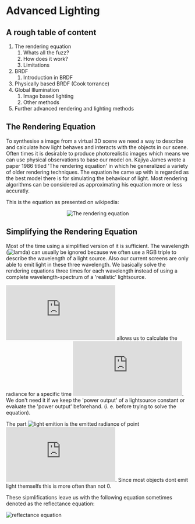 # Advanced Lighting
## A rough table of content
1. The rendering equation
   1. Whats all the fuzz?
   2. How does it work?
   3. Limitations
2. BRDF
   1. Introduction in BRDF
3. Physically based BRDF (Cook torrance)
4. Global Illumination
   1. Image based lighting
   2. Other methods
5. Further advanced rendering and lighting methods

## The Rendering Equation
To synthesise a image from a virtual 3D scene we need a way to describe and calculate how light behaves and interacts with the objects in our scene. Often times it is desirable to produce photorealistic images which means we can use physical observations to base our model on. Kajiya James wrote a paper 1986 titled 'The rendering equation' in which he generalized a variety of older rendering techniques. The equation he came up with is regarded as the best model there is for simulating the behaviour of light. Most rendering algorithms can be considered as approximating his equation more or less accuratly.

This is the equation as presented on wikipedia:
<p align="center">
  <img src="https://latex.codecogs.com/gif.latex?L_{\text{o}}(\mathbf&space;x,&space;\omega_{\text{o}},&space;\lambda,&space;t)&space;=&space;L_e(\mathbf&space;x,&space;\omega_{\text{o}},&space;\lambda,&space;t)&space;&plus;&space;\int_\Omega&space;f_r(\mathbf&space;x,&space;\omega_{\text{i}},&space;\omega_{\text{o}},&space;\lambda,&space;t)&space;L_{\text{i}}(\mathbf&space;x,&space;\omega_{\text{i}},&space;\lambda,&space;t)&space;(\omega_{\text{i}}\cdot\mathbf&space;n)&space;\operatorname&space;d&space;\omega_{\text{i}}" alt="The rendering equation"/>
</p>

## Simplifying the Rendering Equation

Most of the time using a simplified version of it is sufficient. The wavelength (![lamda](https://latex.codecogs.com/gif.latex?\lambda)) can usually be ignored because we often use a RGB triple to describe the wavelength of a light source. Also our current screens are only able to emit light in these three wavelength. We basically solve the rendering equations three times for each wavelength instead of using a complete wavelength-spectrum of a 'realistic' lightsource.

![time](https://latex.codecogs.com/gif.latex?t) allows us to calculate the radiance for a specific time ![time](https://latex.codecogs.com/gif.latex?t). We don't need it if we keep the 'power output' of a lightsource constant or evaluate the 'power output' beforehand. (i. e. before trying to solve the equation).


The part ![light emition](https://latex.codecogs.com/gif.latex?L_e(\mathbf&space;x,&space;\omega_{\text{o}},&space;\lambda,&space;t)) is the emitted radiance of point ![x](https://latex.codecogs.com/gif.latex?x). Since most objects dont emit light themselfs this is more often than not 0.

These sipmlifications leave us with the following equation sometimes denoted as the reflectance equation:


![reflectance equation](https://latex.codecogs.com/gif.latex?L_o(x,\omega_o)&space;=&space;\int\limits_{\Omega}&space;f_r(x,\omega_i,\omega_o)&space;L_i(x,\omega_i)(&space;n&space;\cdot&space;\omega_i)&space;d\omega_i)
